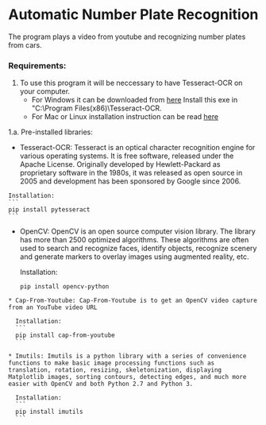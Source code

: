 # Automatic Number Plate Recognition

The program plays a video from youtube and recognizing number plates from cars.

### Requirements:
1. To use this program it will be neccessary to have Tesseract-OCR on your computer.
   * For Windows it can be downloaded from [here](https://digi.bib.uni-mannheim.de/tesseract/?ref=nanonets.com)
	Install this exe in "C:\Program Files(x86)\Tesseract-OCR.
   * For Mac or Linux installation instruction can be read [here](https://github.com/tesseract-ocr/tessdoc/blob/main/Installation.md)

1.a. Pre-installed libraries:
   * Tesseract-OCR: Tesseract is an optical character recognition engine for various operating systems. It is free software, released under the Apache License. Originally developed by Hewlett-Packard as proprietary software in the 1980s, it was released as open source in 2005 and development has been sponsored by Google since 2006.
	
	Installation:
	```
	pip install pytesseract
	```

   * OpenCV: OpenCV is an open source computer vision library. The library has more than 2500 optimized algorithms. These algorithms are often used to search and recognize faces, identify objects, recognize scenery and generate markers to overlay images using augmented reality, etc.

      Installation:
      ```
      pip install opencv-python
      ```
      
    * Cap-From-Youtube: Cap-From-Youtube is to get an OpenCV video capture from an YouTube video URL

      Installation:
      ```
      pip install cap-from-youtube
      ```
      
    * Imutils: Imutils is a python library with a series of convenience functions to make basic image processing functions such as translation, rotation, resizing, skeletonization, displaying Matplotlib images, sorting contours, detecting edges, and much more easier with OpenCV and both Python 2.7 and Python 3.

      Installation:
      ```
      pip install imutils
      ```

